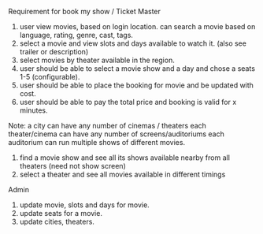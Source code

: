 Requirement for book my show / Ticket Master
1. user view movies, based on login location.
    can search a movie based on language, rating, genre, cast, tags.
2. select a movie and view slots and days available to watch it. (also see trailer or description)
3. select movies by theater available in the region.   
3. user should be able to select a movie show and a day and chose a seats 1-5 (configurable).
4. user should be able to place the booking for movie and be updated with cost.
5. user should be able to pay the total price and booking is valid for x minutes.

Note: a city can have any number of cinemas / theaters
    each theater/cinema can have any number of screens/auditoriums
    each auditorium can run multiple shows of different movies.
    
1. find a movie show and see all its shows available nearby from all theaters (need not show screen)
2. select a theater and see all movies available in different timings

Admin
1. update movie, slots and days for movie.
2. update seats for a movie.
3. update cities, theaters.
